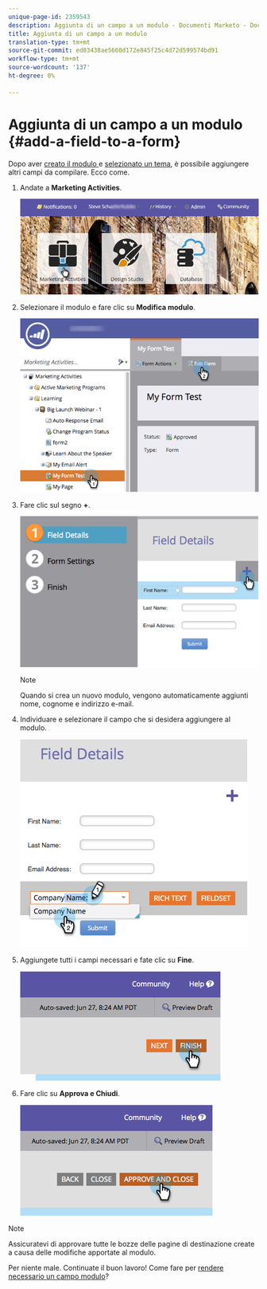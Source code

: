 ```yaml
---
unique-page-id: 2359543
description: Aggiunta di un campo a un modulo - Documenti Marketo - Documentazione prodotto
title: Aggiunta di un campo a un modulo
translation-type: tm+mt
source-git-commit: ed83438ae5660d172e845f25c4d72d599574bd91
workflow-type: tm+mt
source-wordcount: '137'
ht-degree: 0%

---
```



# Aggiunta di un campo a un modulo {#add-a-field-to-a-form}

Dopo aver [creato il modulo ](/help/marketo/product-docs/demand-generation/forms/creating-a-form/create-a-form.md) e [selezionato un tema](/help/marketo/product-docs/demand-generation/forms/creating-a-form/select-a-form-theme.md), è possibile aggiungere altri campi da compilare. Ecco come.

1. Andate a **Marketing Activities**.

   ![](assets/login-marketing-activities-2.png)

1. Selezionare il modulo e fare clic su **Modifica modulo**.

   ![](assets/editform-1.png)

1. Fare clic sul segno **+**.

   ![](assets/image2014-9-15-17-18-17.png)

   >[!NOTE]
   >
   >Quando si crea un nuovo modulo, vengono automaticamente aggiunti nome, cognome e indirizzo e-mail.

1. Individuare e selezionare il campo che si desidera aggiungere al modulo.

   ![](assets/image2014-9-15-17-3a18-3a26.png)

1. Aggiungete tutti i campi necessari e fate clic su **Fine**.

   ![](assets/image2014-9-15-17-3a18-3a35.png)

1. Fare clic su **Approva e Chiudi**.

   ![](assets/image2014-9-15-17-3a18-3a43.png)

>[!NOTE]
>
>Assicuratevi di approvare tutte le bozze delle pagine di destinazione create a causa delle modifiche apportate al modulo.

Per niente male. Continuate il buon lavoro! Come fare per [rendere necessario un campo modulo](/help/marketo/product-docs/demand-generation/forms/creating-a-form/make-a-form-field-required.md)?
